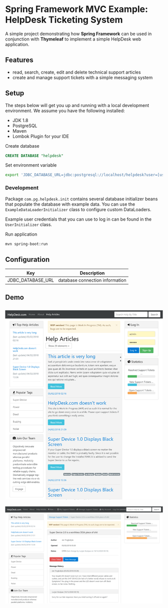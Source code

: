 # Spring Framework MVC Example: HelpDesk Ticketing System 

A simple project demonstrating how **Spring Framework** can be used in conjunction with **Thymeleaf** to implement a simple HelpDesk web application.

## Features

* read, search, create, edit and delete technical support articles
* create and manage support tickets with a simple messaging system

## Setup
The steps below will get you up and running with a local development environment. We assume you have the following installed:

* JDK 1.8
* PostgreSQL
* Maven
* Lombok Plugin for your IDE

Create database
````sql
CREATE DATABASE "helpdesk"
````

Set environment variable
```bash
export 'JDBC_DATABASE_URL=jdbc:postgresql://localhost/helpdesk?user=[username]&password=[password]'
```

### Development
Package `com.pg.helpdesk.init` contains several database initializer beans that populate the database with example data. 
You can use the `ExampleDataLoaderInitializer` class to configure custom DataLoaders.

Example user credentials that you can use to log in can be found in the `UserInitializer` class.

Run application
```bash
mvn spring-boot:run
```

Configuration
-----
| Key               | Description                     |
|-------------------|---------------------------------|
| JDBC_DATABASE_URL | database connection information |

Demo
-----
![Screenshot](docs/images/helpdesk-com-home-example.png)
-----
![Screenshot](docs/images/helpdesk-com-ticket-example.png)